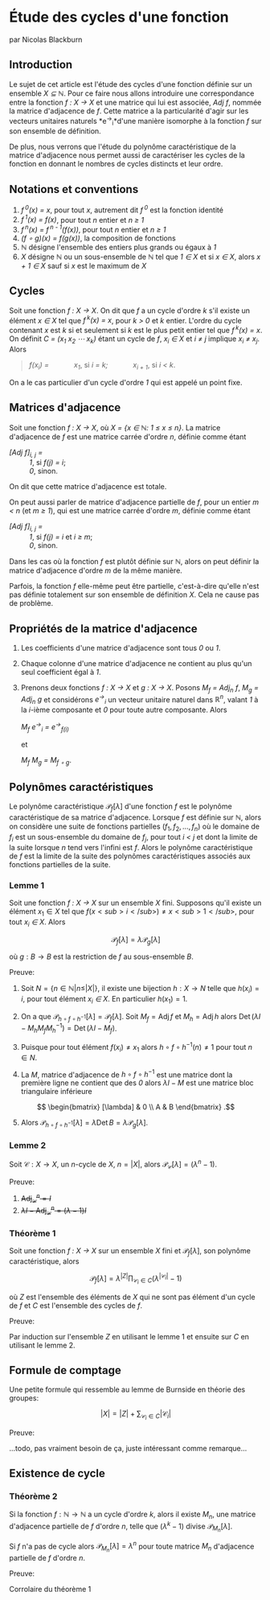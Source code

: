 # Étude des cycles d'une fonction

par Nicolas Blackburn

## Introduction

Le sujet de cet article est l'étude des cycles d'une fonction définie sur un ensemble *X &sube; &naturals;*. Pour ce faire nous allons introduire une correspondance entre la fonction *f : X &rightarrow; X* et une matrice qui lui est associée, *Adj f*, nommée la matrice d'adjacence de *f*. Cette matrice a la particularité d'agir sur les vecteurs unitaires naturels *e<sup>&rightarrow;</sup><sub>i</sub>*d'une manière isomorphe à la fonction *f* sur son ensemble de définition. 

De plus, nous verrons que l'étude du polynôme caractéristique de la matrice d'adjacence nous permet aussi de caractériser les cycles de la fonction en donnant le nombres de cycles distincts et leur ordre.

## Notations et conventions

1. *f&hairsp;&hairsp;<sup>0</sup>(x) = x*,  pour tout *x*, autrement dit *f&hairsp;&hairsp;<sup>0</sup>* est la fonction identité
2. *f&hairsp;&hairsp;<sup>1</sup>(x) = f(x)*, pour tout *n* entier et *n &geq; 1*
3. *f&hairsp;&hairsp;<sup>n</sup>(x) = f&hairsp;&hairsp;<sup>n - 1</sup>(f(x))*, pour tout *n* entier et *n &geq; 1*
4. *(f &compfn; g)(x) = f(g(x))*, la composition de fonctions
5. *&naturals;* désigne l'ensemble des entiers plus grands ou égaux à *1*
6. *X* désigne *&naturals;* ou un sous-ensemble de *&naturals;* tel que *1 &isin; X* et si *x &isin; X*, alors *x + 1 &isin; X* sauf si *x* est le maximum de *X*

## Cycles

Soit une fonction *f : X &rightarrow; X*. On dit que *f* a un cycle d'ordre *k* s'il existe un élément *x &isin; X* tel que *f&hairsp;&hairsp;<sup>k</sup>(x) = x*, pour *k &gt; 0* et *k* entier. L'ordre du cycle contenant *x* est *k* si et seulement si *k* est le plus petit entier tel que *f&hairsp;&hairsp;<sup>k</sup>(x) = x*. On définit *C = (x<sub>1</sub> x<sub>2</sub> &ctdot; x<sub>k</sub>)* étant un cycle de *f*, *x<sub>i</sub> &isin; X* et *i &ne; j* implique *x<sub>i</sub> &ne; x<sub>j</sub>*. Alors 

> *f(x<sub>i</sub>) =*
> &emsp;&emsp;&emsp; *x<sub>1</sub>*, si *i = k;*
> &emsp;&emsp;&emsp; *x<sub>i + 1</sub>*, si *i &lt; k*.

On a le cas particulier d'un cycle d'ordre *1* qui est appelé un point fixe.

## Matrices d'adjacence

Soit une fonction *f : X &rightarrow; X*, où *X = {x &isin; &naturals;: 1 &leq; x &leq; n}*. La matrice d'adjacence de *f* est une matrice carrée d'ordre *n*, définie comme étant

<dl>
    <dt><em>[Adj f]<sub>i, j</sub> = </em></dt>
    <dd><em>1</em>, si <em>f(j) = i</em>;<dd>
    <dd><em>0</em>, sinon.<dd>
</dl>

On dit que cette matrice d'adjacence est totale.

On peut aussi parler de matrice d'adjacence partielle de *f*, pour un entier *m &lt; n* (et *m &geq; 1*), qui est une matrice carrée d'ordre *m*, définie comme étant


<dl>
    <dt><em>[Adj f]<sub>i, j</sub> = </em></dt>
    <dd><em>1</em>, si <em>f(j) = i</em> et <em>i &geq; m</em>;<dd>
    <dd><em>0</em>, sinon.<dd>
</dl>

Dans les cas où la fonction *f* est plutôt définie sur *&naturals;*, alors on peut définir la matrice d'adjacence d'ordre *m* de la même manière.

Parfois, la fonction *f* elle-même peut être partielle, c'est-à-dire qu'elle n'est pas définie totalement sur son ensemble de définition *X*. Cela ne cause pas de problème.
    
## Propriétés de la matrice d'adjacence

1. Les coefficients d'une matrice d'adjacence sont tous *0* ou *1*.

2. Chaque colonne d'une matrice d'adjacence ne contient au plus qu'un seul coefficient égal à *1*.

3. Prenons deux fonctions *f : X &rightarrow; X* et *g : X &rightarrow; X*. Posons *M<sub>f</sub> = Adj<sub>n</sub> f*, *M<sub>g</sub> = Adj<sub>n</sub> g* et considérons *e<sup>&rightarrow;</sup><sub>i</sub>* un vecteur unitaire naturel dans *&reals;<sup>n</sup>*, valant *1* à la *i*-ième composante et *0* pour toute autre composante. Alors

    *M<sub>f</sub> e<sup>&rightarrow;</sup><sub>i</sub> = e<sup>&rightarrow;</sup><sub>f(i)</sub>*

    et 

    *M<sub>f</sub> M<sub>g</sub> = M<sub>f &compfn; g</sub>*.

## Polynômes caractéristiques

Le polynôme caractéristique $\mathcal{P}_f[\lambda]$ d'une fonction *f* est le polynôme caractéristique de sa matrice d'adjacence. Lorsque *f* est définie sur *&naturals;*, alors on considère une suite de fonctions partielles $(f_1, f_2, \dots, f_n)$ où le domaine de $f_i$ est un sous-ensemble du domaine de $f_j$, pour tout *i &lt; j* et dont la limite de la suite lorsque *n* tend vers l'infini est *f*. Alors le polynôme caractéristique de *f* est la limite de la suite des polynômes caractéristiques associés aux fonctions partielles de la suite. 

### Lemme 1

Soit une fonction *f : X &rightarrow; X* sur un ensemble *X* fini. Supposons qu'il existe un élément $x_1 \in X$ tel que $f(x<sub>i</sub>) \not = x<sub>1</sub>$, pour tout *x<sub>i</sub> &isin; X*. Alors 

$$\mathcal{P}_f[\lambda] = \lambda \mathcal{P}_g[\lambda]$$

où $g:B \to B$ est la restriction de *f* au sous-ensemble *B*.

Preuve:

1. Soit $N = \{n \in \mathbb{N} | n \leq |X|\}$, il existe une bijection $h:X \to N$ telle que $h(x_i) = i$, pour tout élément *x<sub>i</sub> &isin; X*. En particulier $h(x_1) = 1$.

2. On a que $\mathcal{P}_{h \circ f \circ h^{-1}}[\lambda] = \mathcal{P}_f[\lambda]$. Soit $M_f = \operatorname{Adj} f$ et $M_h = \operatorname{Adj} h$ alors $\operatorname{Det} (\lambda I - M_h M_f M_h^{-1}) = \operatorname{Det} (\lambda I - M_f)$.

3. Puisque pour tout élément $f(x_i) \not = x_1$ alors $h \circ f \circ h^{-1} (n) \not = 1$ pour tout $n \in N$. 

4. La *M*, matrice d'adjacence de $h \circ f \circ h^{-1}$ est une matrice dont la première ligne ne contient que des *0* alors $\lambda I - M$ est une matrice bloc triangulaire inférieure

$$
\begin{bmatrix}
    [\lambda] & 0 \\
    A & B 
\end{bmatrix}
.$$

5. Alors $\mathcal{P}_{h \circ f \circ h^{-1}}[\lambda] = \lambda \operatorname{Det} B = \lambda \mathcal{P}_g[\lambda]$.

### Lemme 2

Soit $\mathcal C:X \to X$, un *n*-cycle de *X*, $n = |X|$, alors $\mathcal{P}_{\mathcal C}[\lambda] = (\lambda^n - 1)$.

Preuve:

1. ~~$\operatorname{Adj}_{\mathcal C}^n = I$~~
2. ~~$\lambda I - \operatorname{Adj}_{\mathcal C}^n = (\lambda - 1) I$~~

### Théorème 1

Soit une fonction *f : X &rightarrow; X* sur un ensemble *X* fini et $\mathcal{P}_f[\lambda]$, son polynôme caractéristique, alors 

$$\mathcal{P}_f[\lambda] = \lambda^{|Z|} \prod_{\mathcal{C}_i \in C} (\lambda^{|\mathcal{C}_i|} - 1)$$

où *Z* est l'ensemble des éléments de *X* qui ne sont pas élément d'un cycle de *f* et *C* est l'ensemble des cycles de *f*.

Preuve:

Par induction sur l'ensemble *Z* en utilisant le lemme 1 et ensuite sur *C* en utilisant le lemme 2.

## Formule de comptage

Une petite formule qui ressemble au lemme de Burnside en théorie des groupes:

$$|X| = |Z| + \sum_{\mathcal{C}_i \in C} |\mathcal{C}_i|$$

Preuve:

...todo, pas vraiment besoin de ça, juste intéressant comme remarque...

## Existence de cycle

### Théorème 2

Si la fonction $f:\mathbb{N} \to \mathbb{N}$ a un cycle d'ordre *k*, alors il existe $M_n$, une matrice d'adjacence partielle de *f* d'ordre *n*, telle que $(\lambda^k - 1)$ divise $\mathcal{P}_{M_n}[\lambda]$. 

Si *f* n'a pas de cycle alors $\mathcal{P}_{M_n}[\lambda] = \lambda^n$ pour toute matrice $M_n$ d'adjacence partielle de *f* d'ordre *n*.

Preuve:

Corrolaire du théorème 1

